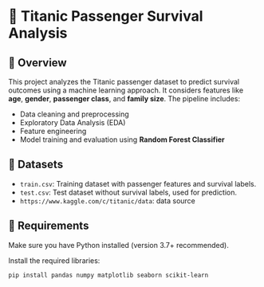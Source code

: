 # 🚢 Titanic Passenger Survival Analysis

## 📌 Overview
This project analyzes the Titanic passenger dataset to predict survival outcomes using a machine learning approach. It considers features like **age**, **gender**, **passenger class**, and **family size**. The pipeline includes:
- Data cleaning and preprocessing  
- Exploratory Data Analysis (EDA)  
- Feature engineering  
- Model training and evaluation using **Random Forest Classifier**

## 📂 Datasets
- `train.csv`: Training dataset with passenger features and survival labels.
- `test.csv`: Test dataset without survival labels, used for prediction.
- `https://www.kaggle.com/c/titanic/data`: data source
## 🧰 Requirements
Make sure you have Python installed (version 3.7+ recommended).

Install the required libraries:
```bash
pip install pandas numpy matplotlib seaborn scikit-learn
